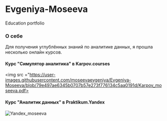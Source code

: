 # Evgeniya-Moseeva
Education portfolio

### О себе  
Для получения углублённых знаний по аналитике данных, я прошла несколько онлайн курсов.

#### Курс "Симулятор аналитика" в Karpov.courses  

<img src ="https://user-images.githubusercontent.com/moseevaevgeniya/Evgeniya-Moseeva/blob/79e497ae6345b0707b57e273f776134c5aa0191d/Karpov_moseeva.pdf>
           
           
           
           
           
           
           
#### Курс "Аналитик данных" в Praktikum.Yandex 
![Yandex_moseeva](https://disk.yandex.ru/i/C0mihEc6oRQ8gQ)

